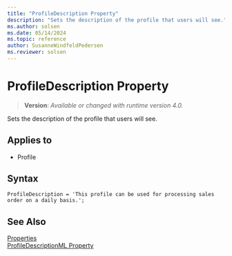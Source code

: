 ```yaml
---
title: "ProfileDescription Property"
description: "Sets the description of the profile that users will see."
ms.author: solsen
ms.date: 05/14/2024
ms.topic: reference
author: SusanneWindfeldPedersen
ms.reviewer: solsen
---
```

[//]: # (START>DO_NOT_EDIT)
[//]: # (IMPORTANT:Do not edit any of the content between here and the END>DO_NOT_EDIT.)
[//]: # (Any modifications should be made in the .xml files in the ModernDev repo.)
# ProfileDescription Property
> **Version**: _Available or changed with runtime version 4.0._

Sets the description of the profile that users will see.

## Applies to
-   Profile

[//]: # (IMPORTANT: END>DO_NOT_EDIT)


## Syntax

```AL
ProfileDescription = 'This profile can be used for processing sales order on a daily basis.';
```

## See Also  

[Properties](devenv-properties.md)  
[ProfileDescriptionML Property](devenv-profiledescriptionml-property.md)